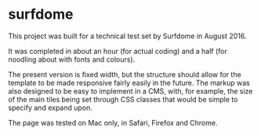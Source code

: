 # surfdome

This project was built for a technical test set by Surfdome in August 2016.

It was completed in about an hour (for actual coding) and a half (for noodling about with fonts and colours).

The present version is fixed width, but the structure should allow for the template to be made responsive fairly easily in the future. The markup was also designed to be easy to implement in a CMS, with, for example, the size of the main tiles being set through CSS classes that would be simple to specify and expand upon.

The page was tested on Mac only, in Safari, Firefox and Chrome.
